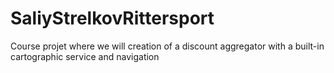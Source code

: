 # SaliyStrelkovRittersport

Course projet where we will creation of a discount aggregator with a built-in cartographic service and navigation